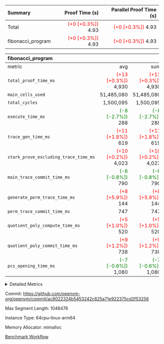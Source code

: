 | Summary | Proof Time (s) | Parallel Proof Time (s) |
|:---|---:|---:|
| Total | <span style='color: red'>(+0 [+0.3%])</span> 4.93 | <span style='color: red'>(+0 [+0.3%])</span> 4.93 |
| fibonacci_program | <span style='color: red'>(+0 [+0.3%])</span> 4.93 | <span style='color: red'>(+0 [+0.3%])</span> 4.93 |


| fibonacci_program |||||
|:---|---:|---:|---:|---:|
|metric|avg|sum|max|min|
| `total_proof_time_ms ` | <span style='color: red'>(+13 [+0.3%])</span> 4,930 | <span style='color: red'>(+13 [+0.3%])</span> 4,930 | <span style='color: red'>(+13 [+0.3%])</span> 4,930 | <span style='color: red'>(+13 [+0.3%])</span> 4,930 |
| `main_cells_used     ` |  51,485,080 |  51,485,080 |  51,485,080 |  51,485,080 |
| `total_cycles        ` |  1,500,095 |  1,500,095 |  1,500,095 |  1,500,095 |
| `execute_time_ms     ` | <span style='color: green'>(-8 [-2.7%])</span> 288 | <span style='color: green'>(-8 [-2.7%])</span> 288 | <span style='color: green'>(-8 [-2.7%])</span> 288 | <span style='color: green'>(-8 [-2.7%])</span> 288 |
| `trace_gen_time_ms   ` | <span style='color: red'>(+11 [+1.8%])</span> 619 | <span style='color: red'>(+11 [+1.8%])</span> 619 | <span style='color: red'>(+11 [+1.8%])</span> 619 | <span style='color: red'>(+11 [+1.8%])</span> 619 |
| `stark_prove_excluding_trace_time_ms` | <span style='color: red'>(+10 [+0.2%])</span> 4,023 | <span style='color: red'>(+10 [+0.2%])</span> 4,023 | <span style='color: red'>(+10 [+0.2%])</span> 4,023 | <span style='color: red'>(+10 [+0.2%])</span> 4,023 |
| `main_trace_commit_time_ms` | <span style='color: green'>(-6 [-0.8%])</span> 790 | <span style='color: green'>(-6 [-0.8%])</span> 790 | <span style='color: green'>(-6 [-0.8%])</span> 790 | <span style='color: green'>(-6 [-0.8%])</span> 790 |
| `generate_perm_trace_time_ms` | <span style='color: red'>(+8 [+5.9%])</span> 144 | <span style='color: red'>(+8 [+5.9%])</span> 144 | <span style='color: red'>(+8 [+5.9%])</span> 144 | <span style='color: red'>(+8 [+5.9%])</span> 144 |
| `perm_trace_commit_time_ms` |  747 |  747 |  747 |  747 |
| `quotient_poly_compute_time_ms` | <span style='color: red'>(+5 [+1.0%])</span> 520 | <span style='color: red'>(+5 [+1.0%])</span> 520 | <span style='color: red'>(+5 [+1.0%])</span> 520 | <span style='color: red'>(+5 [+1.0%])</span> 520 |
| `quotient_poly_commit_time_ms` | <span style='color: red'>(+9 [+1.2%])</span> 738 | <span style='color: red'>(+9 [+1.2%])</span> 738 | <span style='color: red'>(+9 [+1.2%])</span> 738 | <span style='color: red'>(+9 [+1.2%])</span> 738 |
| `pcs_opening_time_ms ` | <span style='color: green'>(-7 [-0.6%])</span> 1,080 | <span style='color: green'>(-7 [-0.6%])</span> 1,080 | <span style='color: green'>(-7 [-0.6%])</span> 1,080 | <span style='color: green'>(-7 [-0.6%])</span> 1,080 |



<details>
<summary>Detailed Metrics</summary>

| group | num_segments | keygen_time_ms | commit_exe_time_ms |
| --- | --- | --- | --- |
| fibonacci_program | 1 | 405 | 6 | 

| group | air_name | quotient_deg | interactions | constraints |
| --- | --- | --- | --- | --- |
| fibonacci_program | AccessAdapterAir<16> | 4 | 5 | 11 | 
| fibonacci_program | AccessAdapterAir<2> | 4 | 5 | 11 | 
| fibonacci_program | AccessAdapterAir<32> | 4 | 5 | 11 | 
| fibonacci_program | AccessAdapterAir<4> | 4 | 5 | 11 | 
| fibonacci_program | AccessAdapterAir<64> | 4 | 5 | 11 | 
| fibonacci_program | AccessAdapterAir<8> | 4 | 5 | 11 | 
| fibonacci_program | BitwiseOperationLookupAir<8> | 2 | 2 | 4 | 
| fibonacci_program | MemoryMerkleAir<8> | 4 | 4 | 38 | 
| fibonacci_program | PersistentBoundaryAir<8> | 4 | 3 | 5 | 
| fibonacci_program | PhantomAir | 4 | 3 | 4 | 
| fibonacci_program | Poseidon2PeripheryAir<BabyBearParameters>, 1> | 2 | 1 | 286 | 
| fibonacci_program | ProgramAir | 1 | 1 | 4 | 
| fibonacci_program | RangeTupleCheckerAir<2> | 1 | 1 | 4 | 
| fibonacci_program | Rv32HintStoreAir | 4 | 19 | 21 | 
| fibonacci_program | VariableRangeCheckerAir | 1 | 1 | 4 | 
| fibonacci_program | VmAirWrapper<Rv32BaseAluAdapterAir, BaseAluCoreAir<4, 8> | 4 | 19 | 30 | 
| fibonacci_program | VmAirWrapper<Rv32BaseAluAdapterAir, LessThanCoreAir<4, 8> | 4 | 17 | 35 | 
| fibonacci_program | VmAirWrapper<Rv32BaseAluAdapterAir, ShiftCoreAir<4, 8> | 4 | 23 | 84 | 
| fibonacci_program | VmAirWrapper<Rv32BranchAdapterAir, BranchEqualCoreAir<4> | 4 | 11 | 17 | 
| fibonacci_program | VmAirWrapper<Rv32BranchAdapterAir, BranchLessThanCoreAir<4, 8> | 4 | 13 | 32 | 
| fibonacci_program | VmAirWrapper<Rv32CondRdWriteAdapterAir, Rv32JalLuiCoreAir> | 4 | 10 | 15 | 
| fibonacci_program | VmAirWrapper<Rv32JalrAdapterAir, Rv32JalrCoreAir> | 4 | 16 | 16 | 
| fibonacci_program | VmAirWrapper<Rv32LoadStoreAdapterAir, LoadSignExtendCoreAir<4, 8> | 4 | 18 | 21 | 
| fibonacci_program | VmAirWrapper<Rv32LoadStoreAdapterAir, LoadStoreCoreAir<4> | 4 | 17 | 27 | 
| fibonacci_program | VmAirWrapper<Rv32MultAdapterAir, DivRemCoreAir<4, 8> | 4 | 25 | 72 | 
| fibonacci_program | VmAirWrapper<Rv32MultAdapterAir, MulHCoreAir<4, 8> | 4 | 24 | 23 | 
| fibonacci_program | VmAirWrapper<Rv32MultAdapterAir, MultiplicationCoreAir<4, 8> | 4 | 19 | 13 | 
| fibonacci_program | VmAirWrapper<Rv32RdWriteAdapterAir, Rv32AuipcCoreAir> | 4 | 11 | 12 | 
| fibonacci_program | VmConnectorAir | 4 | 3 | 8 | 

| group | air_name | segment | rows | prep_cols | perm_cols | main_cols | cells |
| --- | --- | --- | --- | --- | --- | --- | --- |
| fibonacci_program | AccessAdapterAir<8> | 0 | 32 |  | 12 | 17 | 928 | 
| fibonacci_program | BitwiseOperationLookupAir<8> | 0 | 65,536 | 3 | 8 | 2 | 655,360 | 
| fibonacci_program | MemoryMerkleAir<8> | 0 | 256 |  | 12 | 32 | 11,264 | 
| fibonacci_program | PersistentBoundaryAir<8> | 0 | 32 |  | 8 | 20 | 896 | 
| fibonacci_program | PhantomAir | 0 | 2 |  | 8 | 6 | 28 | 
| fibonacci_program | Poseidon2PeripheryAir<BabyBearParameters>, 1> | 0 | 256 |  | 8 | 300 | 78,848 | 
| fibonacci_program | ProgramAir | 0 | 4,096 |  | 8 | 10 | 73,728 | 
| fibonacci_program | RangeTupleCheckerAir<2> | 0 | 524,288 | 2 | 8 | 1 | 4,718,592 | 
| fibonacci_program | Rv32HintStoreAir | 0 | 4 |  | 24 | 32 | 224 | 
| fibonacci_program | VariableRangeCheckerAir | 0 | 262,144 | 2 | 8 | 1 | 2,359,296 | 
| fibonacci_program | VmAirWrapper<Rv32BaseAluAdapterAir, BaseAluCoreAir<4, 8> | 0 | 1,048,576 |  | 28 | 36 | 67,108,864 | 
| fibonacci_program | VmAirWrapper<Rv32BaseAluAdapterAir, LessThanCoreAir<4, 8> | 0 | 524,288 |  | 24 | 37 | 31,981,568 | 
| fibonacci_program | VmAirWrapper<Rv32BranchAdapterAir, BranchEqualCoreAir<4> | 0 | 262,144 |  | 16 | 26 | 11,010,048 | 
| fibonacci_program | VmAirWrapper<Rv32BranchAdapterAir, BranchLessThanCoreAir<4, 8> | 0 | 4 |  | 20 | 32 | 208 | 
| fibonacci_program | VmAirWrapper<Rv32CondRdWriteAdapterAir, Rv32JalLuiCoreAir> | 0 | 131,072 |  | 16 | 18 | 4,456,448 | 
| fibonacci_program | VmAirWrapper<Rv32JalrAdapterAir, Rv32JalrCoreAir> | 0 | 16 |  | 20 | 28 | 768 | 
| fibonacci_program | VmAirWrapper<Rv32LoadStoreAdapterAir, LoadStoreCoreAir<4> | 0 | 16 |  | 28 | 40 | 1,088 | 
| fibonacci_program | VmAirWrapper<Rv32RdWriteAdapterAir, Rv32AuipcCoreAir> | 0 | 8 |  | 16 | 21 | 296 | 
| fibonacci_program | VmConnectorAir | 0 | 2 | 1 | 8 | 4 | 24 | 

| group | segment | trace_gen_time_ms | total_proof_time_ms | total_cycles | total_cells | stark_prove_excluding_trace_time_ms | quotient_poly_compute_time_ms | quotient_poly_commit_time_ms | perm_trace_commit_time_ms | pcs_opening_time_ms | main_trace_commit_time_ms | main_cells_used | generate_perm_trace_time_ms | execute_time_ms |
| --- | --- | --- | --- | --- | --- | --- | --- | --- | --- | --- | --- | --- | --- | --- |
| fibonacci_program | 0 | 619 | 4,930 | 1,500,095 | 122,458,476 | 4,023 | 520 | 738 | 747 | 1,080 | 790 | 51,485,080 | 144 | 288 | 

</details>


Commit: https://github.com/openvm-org/openvm/commit/ac8022324b5453242c825a71e922375cd2f53256

Max Segment Length: 1048476

Instance Type: 64cpu-linux-arm64

Memory Allocator: mimalloc

[Benchmark Workflow](https://github.com/openvm-org/openvm/actions/runs/13229763004)

